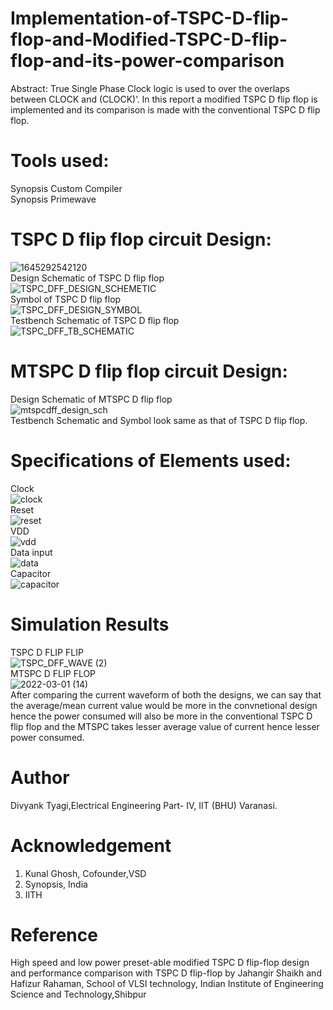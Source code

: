 # Implementation-of-TSPC-D-flip-flop-and-Modified-TSPC-D-flip-flop-and-its-power-comparison
 Abstract:
True Single Phase Clock logic is used to over the overlaps between CLOCK and (CLOCK)’. In this report a modified TSPC D flip flop is implemented and its comparison is made with the conventional TSPC D flip flop.
# Tools used:
Synopsis Custom Compiler <br/>
Synopsis Primewave <br/>
# TSPC D flip flop circuit Design:<br/>
![1645292542120](https://user-images.githubusercontent.com/87258547/156169386-4b946db8-ca38-4c8c-8f91-65bdc35ab5d4.jpg)<br/>
Design Schematic of TSPC D flip flop<br/>
![TSPC_DFF_DESIGN_SCHEMETIC](https://user-images.githubusercontent.com/87258547/156169483-883e1b66-83fe-42f7-8c46-3fd536903ce0.png)<br/>
Symbol of TSPC D flip flop<br/>
![TSPC_DFF_DESIGN_SYMBOL](https://user-images.githubusercontent.com/87258547/156169556-447774ad-cf1c-4823-a5d3-6236aa4037f9.png)<br/>
Testbench Schematic of TSPC D flip flop<br/>
![TSPC_DFF_TB_SCHEMATIC](https://user-images.githubusercontent.com/87258547/156169635-f99f299d-575a-4513-b550-e7b0ffbdc841.png)<br/>
# MTSPC D flip flop circuit Design:<br/>
Design Schematic of MTSPC D flip flop <br/>
![mtspcdff_design_sch](https://user-images.githubusercontent.com/87258547/156169967-645465e0-3470-45a2-9336-1537cfecd67c.png)<br/>
Testbench Schematic and Symbol look same as that of TSPC D flip flop.<br/>
# Specifications of Elements used:<br/>
Clock<br/>
![clock](https://user-images.githubusercontent.com/87258547/156170373-25b0d9f4-be4d-4a20-a403-b1e8bbbccb3d.png)<br/>
Reset<br/>
![reset](https://user-images.githubusercontent.com/87258547/156170419-7673426d-c811-47f5-8589-d1fc2ddf0dfa.png)<br/>
VDD<br/>
![vdd](https://user-images.githubusercontent.com/87258547/156170516-d9c1e1e9-88ee-4bc6-be2f-a2b9911d0f5b.png)<br/>
Data input<br/>
![data](https://user-images.githubusercontent.com/87258547/156170608-7488b4bb-3032-4d42-8db0-7f35e6dc153c.png)<br/>
Capacitor<br/>
![capacitor](https://user-images.githubusercontent.com/87258547/156170652-740f9e21-37f8-4229-bc7c-2ed21250cce5.png)<br/>
# Simulation Results<br/>
TSPC D FLIP FLIP<br/>
![TSPC_DFF_WAVE (2)](https://user-images.githubusercontent.com/87258547/156170749-d11b19f4-d6ee-4162-b440-6c2cde1e8253.png)<br/>
MTSPC D FLIP FLOP<br/>
![2022-03-01 (14)](https://user-images.githubusercontent.com/87258547/156170827-6eae09c0-395e-4e75-8a4a-a6dd41e8645f.png)<br/>
After comparing the current waveform of both the designs, we can say that the average/mean current value would be more in the convnetional design hence the power consumed will also be more in the conventional TSPC D flip flop and the MTSPC takes lesser average value of current hence lesser power consumed.<br/>
# Author<br/>
Divyank Tyagi,Electrical Engineering Part- IV, IIT (BHU) Varanasi.<br/>
# Acknowledgement<br/>
1. Kunal Ghosh, Cofounder,VSD<br/>
2. Synopsis, India<br/>
3. IITH<br/>
# Reference<br/>
High speed and low power preset-able modified TSPC D flip-flop design and performance comparison with TSPC D flip-flop by Jahangir Shaikh and Hafizur Rahaman, School of VLSI technology, Indian Institute of Engineering Science and Technology,Shibpur








